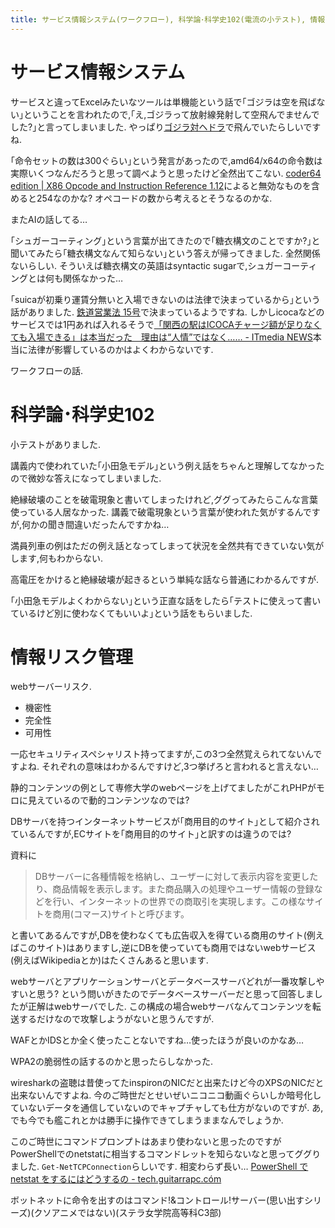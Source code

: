 ```yaml
---
title: サービス情報システム(ワークフロー), 科学論･科学史102(電流の小テスト), 情報リスク管理(webサーバーリスク)
---
```


# サービス情報システム

サービスと違ってExcelみたいなツールは単機能という話で｢ゴジラは空を飛ばない｣ということを言われたので,｢え,ゴジラって放射線発射して空飛んでませんでした?｣と言ってしまいました.
やっぱり[ゴジラ対ヘドラ](https://ja.wikipedia.org/wiki/%E3%82%B4%E3%82%B8%E3%83%A9%E5%AF%BE%E3%83%98%E3%83%89%E3%83%A9)で飛んでいたらしいですね.

｢命令セットの数は300ぐらい｣という発言があったので,amd64/x64の命令数は実際いくつなんだろうと思って調べようと思ったけど全然出てこない.
[coder64 edition | X86 Opcode and Instruction Reference 1.12](http://ref.x86asm.net/coder64.html)によると無効なものを含めると254なのかな?
オペコードの数から考えるとそうなるのかな.

またAIの話してる…

｢シュガーコーティング｣という言葉が出てきたので｢糖衣構文のことですか?｣と聞いてみたら｢糖衣構文なんて知らない｣という答えが帰ってきました.
全然関係ないらしい.
そういえば糖衣構文の英語はsyntactic sugarで,シュガーコーティングとは何も関係なかった…

｢suicaが初乗り運賃分無いと入場できないのは法律で決まっているから｣という話がありました.
[鉄道営業法 15号](http://elaws.e-gov.go.jp/search/elawsSearch/elaws_search/lsg0500/detail?lawId=133AC0000000065)で決まっているようですね.
しかしicocaなどのサービスでは1円あれば入れるそうで[「関西の駅はICOCAチャージ額が足りなくても入場できる」は本当だった　理由は“人情”ではなく…… - ITmedia NEWS](http://www.itmedia.co.jp/news/articles/1701/30/news139.html)本当に法律が影響しているのかはよくわからないです.

ワークフローの話.

# 科学論･科学史102

小テストがありました.

講義内で使われていた｢小田急モデル｣という例え話をちゃんと理解してなかったので微妙な答えになってしまいました.

絶縁破壊のことを破電現象と書いてしまったけれど,ググってみたらこんな言葉使っている人居なかった.
講義で破電現象という言葉が使われた気がするんですが,何かの聞き間違いだったんですかね…

満員列車の例はただの例え話となってしまって状況を全然共有できていない気がします,何もわからない.

高電圧をかけると絶縁破壊が起きるという単純な話なら普通にわかるんですが.

｢小田急モデルよくわからない｣という正直な話をしたら｢テストに使えって書いているけど別に使わなくてもいいよ｣という話をもらいました.

# 情報リスク管理

webサーバーリスク.

* 機密性
* 完全性
* 可用性

一応セキュリティスペシャリスト持ってますが,この3つ全然覚えられてないんですよね.
それぞれの意味はわかるんですけど,3つ挙げろと言われると言えない…

静的コンテンツの例として専修大学のwebページを上げてましたがこれPHPがモロに見えているので動的コンテンツなのでは?

DBサーバを持つインターネットサービスが｢商用目的のサイト｣として紹介されているんですが,ECサイトを｢商用目的のサイト｣と訳すのは違うのでは?

資料に

> DBサーバーに各種情報を格納し、ユーザーに対して表示内容を変更したり、商品情報を表示します。また商品購入の処理やユーザー情報の登録などを行い、インターネットの世界での商取引を実現します。この様なサイトを商用(コマース)サイトと呼びます。

と書いてあるんですが,DBを使わなくても広告収入を得ている商用のサイト(例えばこのサイト)はありますし,逆にDBを使っていても商用ではないwebサービス(例えばWikipediaとか)はたくさんあると思います.

webサーバとアプリケーションサーバとデータベースサーバどれが一番攻撃しやすいと思う?
という問いがきたのでデータベースサーバーだと思って回答しましたが正解はwebサーバでした.
この構成の場合webサーバなんてコンテンツを転送するだけなので攻撃しようがないと思うんですが.

WAFとかIDSとか全く使ったことないですね…使ったほうが良いのかなあ…

WPA2の脆弱性の話するのかと思ったらしなかった.

wiresharkの盗聴は昔使ってたinspironのNICだと出来たけど今のXPSのNICだと出来ないんですよね.
今のご時世だとせいぜいニコニコ動画ぐらいしか暗号化していないデータを通信していないのでキャプチャしても仕方がないのですが.
あ,でも今でも艦これとかは勝手に操作できてしまうままなんでしょうか.

このご時世にコマンドプロンプトはあまり使わないと思ったのですがPowerShellでのnetstatに相当するコマンドレットを知らないなと思ってググりました.
`Get-NetTCPConnection`らしいです.
相変わらず長い…
[PowerShell で netstat をするにはどうするの - tech.guitarrapc.cóm](http://tech.guitarrapc.com/entry/2013/08/10/220848)

ボットネットに命令を出すのはコマンド!&コントロール!サーバー(思い出すシリーズ)(クソアニメではない)(ステラ女学院高等科C3部)
